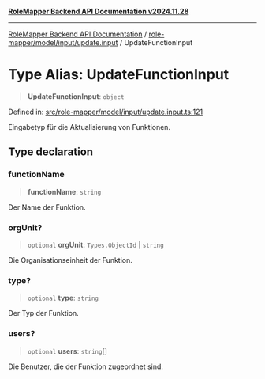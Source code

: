 [**RoleMapper Backend API Documentation v2024.11.28**](../../../../../README.md)

***

[RoleMapper Backend API Documentation](../../../../../modules.md) / [role-mapper/model/input/update.input](../README.md) / UpdateFunctionInput

# Type Alias: UpdateFunctionInput

> **UpdateFunctionInput**: `object`

Defined in: [src/role-mapper/model/input/update.input.ts:121](https://github.com/FlowCraft-AG/RoleMapper/blob/536244048d4b335d6a9047c5d05cfa1a8bc97efb/backend/src/role-mapper/model/input/update.input.ts#L121)

Eingabetyp für die Aktualisierung von Funktionen.

## Type declaration

### functionName

> **functionName**: `string`

Der Name der Funktion.

### orgUnit?

> `optional` **orgUnit**: `Types.ObjectId` \| `string`

Die Organisationseinheit der Funktion.

### type?

> `optional` **type**: `string`

Der Typ der Funktion.

### users?

> `optional` **users**: `string`[]

Die Benutzer, die der Funktion zugeordnet sind.
